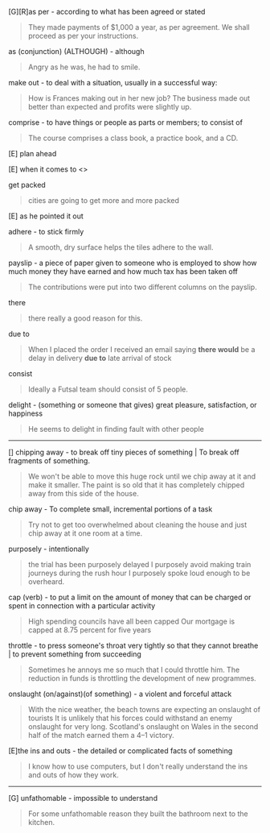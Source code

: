 [G][R]as per - according to what has been agreed or stated
> They made payments of $1,000 a year, as per agreement.
> We shall proceed as per your instructions.

as (conjunction) (ALTHOUGH) - although
> Angry as he was, he had to smile.

make out - to deal with a situation, usually in a successful way:
> How is Frances making out in her new job?
> The business made out better than expected and profits were slightly up.

comprise - to have things or people as parts or members; to consist of
> The course comprises a class book, a practice book, and a CD.

[E] plan ahead

[E] when it comes to <<something>>

get packed
> cities are going to get more and more packed

[E] as he pointed it out

adhere - to stick firmly
> A smooth, dry surface helps the tiles adhere to the wall.

payslip - a piece of paper given to someone who is employed to show how much money they have earned and how much tax has been taken off
> The contributions were put into two different columns on the payslip.

there 
> there really a good reason for this.

due to
> When I placed the order I received an email saying **there would** be a delay in delivery **due to** late arrival of stock

consist
>  Ideally a Futsal team should consist of 5 people.

delight - (something or someone that gives) great pleasure, satisfaction, or happiness
> He seems to delight in finding fault with other people

--- 

[] chipping away - to break off tiny pieces of something | To break off fragments of something.
> We won't be able to move this huge rock until we chip away at it and make it smaller.
> The  paint  is  so  old  that  it  has  completely  chipped  away  from  this  side  of  the  house.

chip away - To complete small, incremental portions of a task
> Try not to get too overwhelmed about cleaning the house and just chip away at it one room at a time.

purposely - intentionally
> the trial has been purposely delayed
> I purposely avoid making train journeys during the rush hour
> I purposely spoke loud enough to be overheard.

cap (verb) - to put a limit on the amount of money that can be charged or spent in connection with a particular activity
> High spending councils have all been capped
> Our mortgage is capped at 8.75 percent for five years

throttle - to press someone's throat very tightly so that they cannot breathe | to prevent something from succeeding
> Sometimes he annoys me so much that I could throttle him.
> The reduction in funds is throttling the development of new programmes.

onslaught (on/against)(of something) - a violent and forceful attack
> With the nice weather, the beach towns are expecting an onslaught of tourists
> It is unlikely that his forces could withstand an enemy onslaught for very long.
> Scotland's onslaught on Wales in the second half of the match earned them a 4–1 victory.

[E]the ins and outs - the detailed or complicated facts of something
> I know how to use computers, but I don't really understand the ins and outs of how they work.

---

[G] unfathomable - impossible to understand
> For some unfathomable reason they built the bathroom next to the kitchen.
